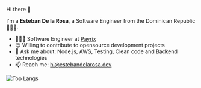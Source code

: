 Hi there 👋

I'm a **Esteban De la Rosa**, a Software Engineer from the Dominican Republic 🌴🇩🇴.
- 👨🏽‍💻 Software Engineer at [Payrix](https://payrix.com/)
- 😊 Willing to contribute to opensource development projects
- 💬 Ask me about: Node.js, AWS, Testing, Clean code and Backend technologies
- 📫 Reach me: <a href = "mailto: hi@estebandelarosa.dev">hi@estebandelarosa.dev</a>

![Top Langs](https://github-readme-stats.vercel.app/api/top-langs/?username=gabbanaesteban&theme=dark&layout=compact) 
<!-- ![Stats](https://github-readme-stats.vercel.app/api?username=gabbanaesteban&show_icons=true&theme=dark&count_private=true&hide=stars,contribs&hide_rank=true) -->


